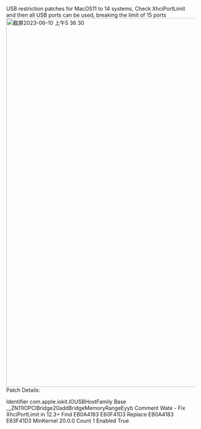 USB restriction patches for MacOS11 to 14 systems, Check XhciPortLimit and then all USB ports can be used, breaking the limit of 15 ports
<img width="986" alt="截屏2023-06-10 上午5 36 30" src="https://github.com/WaTeZhuangJiDingZhi/wate/assets/134581706/256b137a-6afa-47bd-93da-9b755a7accc5">
Patch Details:

Identifier	com.apple.iokit.IOUSBHostFamily
Base	__ZN11IOPCIBridge20addBridgeMemoryRangeEyyb
Comment	Wate - Fix XhciPortLimit in 12.3+
Find	EB0A4183 E60F41D3
Replace	EB0A4183 E63F41D3
MinKernel	20.0.0
Count	1
Enabled	True
